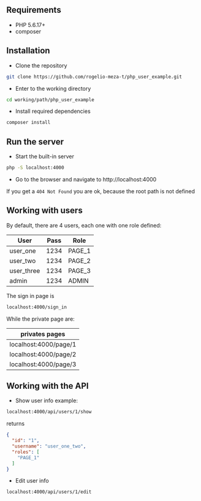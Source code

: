 Requirements
------------
* PHP 5.6.17+
* composer

Installation
------------
* Clone the repository
```sh
git clone https://github.com/rogelio-meza-t/php_user_example.git
```

* Enter to the working directory
```sh
cd working/path/php_user_example
```

* Install required dependencies
```sh
composer install
```

Run the server
-------------
* Start the built-in server
```sh
php -S localhost:4000
```
* Go to the browser and navigate to http://localhost:4000

If you get a `404 Not Found` you are ok, because the root path is not defined

Working with users
-----------------

By default, there are 4 users, each one with one role defined:

|User|Pass|Role|
|----|:--:|----|
|user_one|1234|PAGE_1|
|user_two|1234|PAGE_2|
|user_three|1234|PAGE_3|
|admin|1234|ADMIN|

The sign in page is
```sh
localhost:4000/sign_in
```

While the private page are:

|privates pages|
|:--------------------:|
|localhost:4000/page/1|
|localhost:4000/page/2|
|localhost:4000/page/3|

Working with the API
--------------------

* Show user info example:
```sh
localhost:4000/api/users/1/show
```

returns

```json
{
  "id": "1",
  "username": "user_one_two",
  "roles": [
    "PAGE_1"
  ]
}
```

* Edit user info
```sh
localhost:4000/api/users/1/edit
